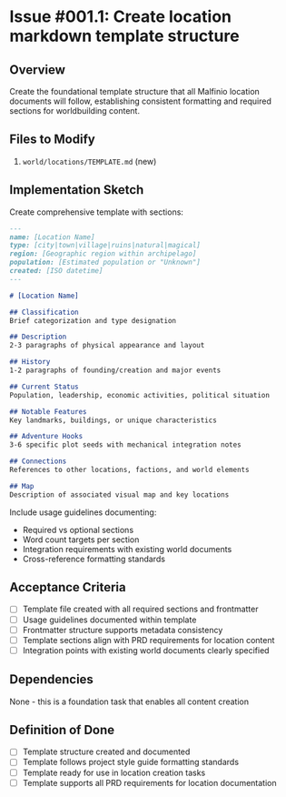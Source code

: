 # Issue #001.1: Create location markdown template structure

## Overview
Create the foundational template structure that all Malfinio location documents will follow, establishing consistent formatting and required sections for worldbuilding content.

## Files to Modify
1. `world/locations/TEMPLATE.md` (new)

## Implementation Sketch
Create comprehensive template with sections:

```markdown
---
name: [Location Name]
type: [city|town|village|ruins|natural|magical]
region: [Geographic region within archipelago]
population: [Estimated population or "Unknown"]
created: [ISO datetime]
---

# [Location Name]

## Classification
Brief categorization and type designation

## Description
2-3 paragraphs of physical appearance and layout

## History
1-2 paragraphs of founding/creation and major events

## Current Status
Population, leadership, economic activities, political situation

## Notable Features
Key landmarks, buildings, or unique characteristics

## Adventure Hooks
3-6 specific plot seeds with mechanical integration notes

## Connections
References to other locations, factions, and world elements

## Map
Description of associated visual map and key locations
```

Include usage guidelines documenting:
- Required vs optional sections
- Word count targets per section
- Integration requirements with existing world documents
- Cross-reference formatting standards

## Acceptance Criteria
- [ ] Template file created with all required sections and frontmatter
- [ ] Usage guidelines documented within template
- [ ] Frontmatter structure supports metadata consistency
- [ ] Template sections align with PRD requirements for location content
- [ ] Integration points with existing world documents clearly specified

## Dependencies
None - this is a foundation task that enables all content creation

## Definition of Done
- [ ] Template structure created and documented
- [ ] Template follows project style guide formatting standards
- [ ] Template ready for use in location creation tasks
- [ ] Template supports all PRD requirements for location documentation